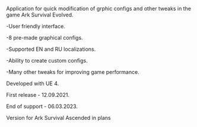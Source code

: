 Application for quick modification of grphic configs and other tweaks in the game Ark Survival Evolved.



-User friendly interface.

-8 pre-made graphical configs.

-Supported EN and RU localizations.

-Ability to create custom configs.

-Many other tweaks for improving game performance.



Developed with UE 4.

First release - 12.09.2021.

End of support - 06.03.2023.


Version for Ark Survival Ascended in plans

